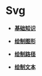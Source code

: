 # Svg



- **[基础知识](ui-js-components-svg-overview.md)**

- **[绘制图形](ui-js-components-svg-graphics.md)**

- **[绘制路径](ui-js-components-svg-path.md)**

- **[绘制文本](ui-js-components-svg-text.md)**
